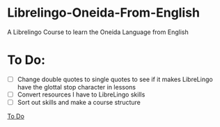 # Librelingo-Oneida-From-English
A Librelingo Course to learn the Oneida Language from English

# To Do:
- [ ] Change double quotes to single quotes to see if it makes LibreLingo have the glottal stop character in lessons
- [ ] Convert resources I have to LibreLingo skills
- [ ] Sort out skills and make a course structure

[To Do](TODO.md)
